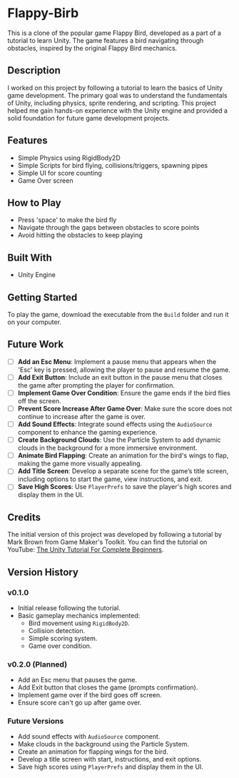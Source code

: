# Flappy-Birb
This is a clone of the popular game Flappy Bird, developed as a part of a tutorial to learn Unity. The game features a bird navigating through obstacles, inspired by the original Flappy Bird mechanics.

## Description
I worked on this project by following a tutorial to learn the basics of Unity game development. The primary goal was to understand the fundamentals of Unity, including physics, sprite rendering, and scripting. This project helped me gain hands-on experience with the Unity engine and provided a solid foundation for future game development projects.

## Features
- Simple Physics using RigidBody2D
- Simple Scripts for bird flying, collisions/triggers, spawning pipes
- Simple UI for score counting
- Game Over screen


## How to Play
- Press 'space' to make the bird fly
- Navigate through the gaps between obstacles to score points
- Avoid hitting the obstacles to keep playing

## Built With
- Unity Engine

## Getting Started
To play the game, download the executable from the `Build` folder and run it on your computer.

## Future Work

- [ ] **Add an Esc Menu**: Implement a pause menu that appears when the 'Esc' key is pressed, allowing the player to pause and resume the game.
- [ ] **Add Exit Button**: Include an exit button in the pause menu that closes the game after prompting the player for confirmation.
- [ ] **Implement Game Over Condition**: Ensure the game ends if the bird flies off the screen.
- [ ] **Prevent Score Increase After Game Over**: Make sure the score does not continue to increase after the game is over.
- [ ] **Add Sound Effects**: Integrate sound effects using the `AudioSource` component to enhance the gaming experience.
- [ ] **Create Background Clouds**: Use the Particle System to add dynamic clouds in the background for a more immersive environment.
- [ ] **Animate Bird Flapping**: Create an animation for the bird's wings to flap, making the game more visually appealing.
- [ ] **Add Title Screen**: Develop a separate scene for the game’s title screen, including options to start the game, view instructions, and exit.
- [ ] **Save High Scores**: Use `PlayerPrefs` to save the player's high scores and display them in the UI.

## Credits

The initial version of this project was developed by following a tutorial by Mark Brown from Game Maker's Toolkit. You can find the tutorial on YouTube: [The Unity Tutorial For Complete Beginners](https://youtu.be/XtQMytORBmM?si=uYWYcrtZkIFHEpVL).

## Version History

### v0.1.0
- Initial release following the tutorial.
- Basic gameplay mechanics implemented:
  - Bird movement using `RigidBody2D`.
  - Collision detection.
  - Simple scoring system.
  - Game over condition.

### v0.2.0 (Planned)
- Add an Esc menu that pauses the game.
- Add Exit button that closes the game (prompts confirmation).
- Implement game over if the bird goes off screen.
- Ensure score can't go up after game over.

### Future Versions
- Add sound effects with `AudioSource` component.
- Make clouds in the background using the Particle System.
- Create an animation for flapping wings for the bird.
- Develop a title screen with start, instructions, and exit options.
- Save high scores using `PlayerPrefs` and display them in the UI.
